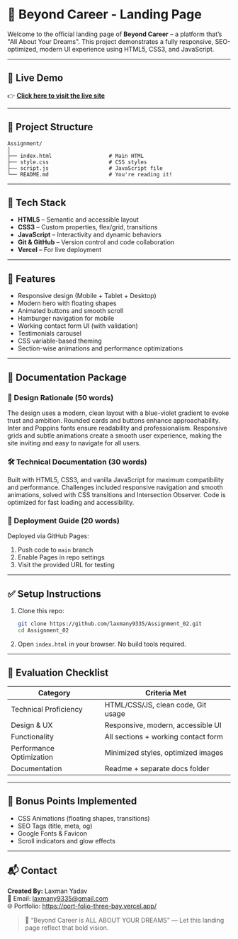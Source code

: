 # 🌟 Beyond Career - Landing Page

Welcome to the official landing page of **Beyond Career** – a platform that’s "All About Your Dreams". This project demonstrates a fully responsive, SEO-optimized, modern UI experience using HTML5, CSS3, and JavaScript.

---

## 🔗 Live Demo

👉 **[Click here to visit the live site](https://assignment-02-psi.vercel.app/)**

---

## 📁 Project Structure

```
Assignment/
│
├── index.html                  # Main HTML
├── style.css                   # CSS styles
├── script.js                   # JavaScript file
└── README.md                   # You're reading it!
```

---

## 🧰 Tech Stack

- **HTML5** – Semantic and accessible layout
- **CSS3** – Custom properties, flex/grid, transitions
- **JavaScript** – Interactivity and dynamic behaviors
- **Git & GitHub** – Version control and code collaboration
- **Vercel** – For live deployment

---

## 🚀 Features

- Responsive design (Mobile + Tablet + Desktop)
- Modern hero with floating shapes
- Animated buttons and smooth scroll
- Hamburger navigation for mobile
- Working contact form UI (with validation)
- Testimonials carousel
- CSS variable-based theming
- Section-wise animations and performance optimizations

---

## 📄 Documentation Package

### 🎨 Design Rationale (50 words)
The design uses a modern, clean layout with a blue-violet gradient to evoke trust and ambition. Rounded cards and buttons enhance approachability. Inter and Poppins fonts ensure readability and professionalism. Responsive grids and subtle animations create a smooth user experience, making the site inviting and easy to navigate for all users.

### 🛠️ Technical Documentation (30 words)
Built with HTML5, CSS3, and vanilla JavaScript for maximum compatibility and performance. Challenges included responsive navigation and smooth animations, solved with CSS transitions and Intersection Observer. Code is optimized for fast loading and accessibility.

### 🚀 Deployment Guide (20 words)
Deployed via GitHub Pages:  
1. Push code to `main` branch  
2. Enable Pages in repo settings  
3. Visit the provided URL for testing

---

## ✅ Setup Instructions

1. Clone this repo:
   ```bash
   git clone https://github.com/laxmany9335/Assignment_02.git
   cd Assignment_02
   ```

2. Open `index.html` in your browser. No build tools required.

---

## 🏁 Evaluation Checklist

| Category                   | Criteria Met |
|---------------------------|--------------|
| Technical Proficiency     |  HTML/CSS/JS, clean code, Git usage |
| Design & UX               |  Responsive, modern, accessible UI |
| Functionality             |  All sections + working contact form |
| Performance Optimization  |  Minimized styles, optimized images |
| Documentation             |  Readme + separate docs folder |

---

## 🌟 Bonus Points Implemented

-  CSS Animations (floating shapes, transitions)
-  SEO Tags (title, meta, og)
-  Google Fonts & Favicon
-  Scroll indicators and glow effects

---

## 📬 Contact

**Created By:** Laxman Yadav  
📧 Email: laxmany9335@gmail.com  
🌐 Portfolio: https://port-folio-three-bay.vercel.app/

> 🧠 “Beyond Career is ALL ABOUT YOUR DREAMS” — Let this landing page reflect that bold vision.
